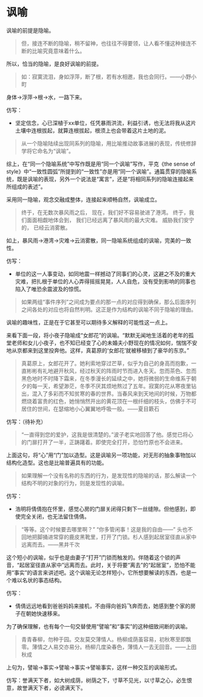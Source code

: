 # 讽喻

讽喻的前提是隐喻。

>但，接连不断的隐喻，稍不留神，也往往不得要领，让人看不懂这种接连不断的比喻究竟意味着什么。

所以，恰当的隐喻，是良好讽喻的前提。

>如：寂寞流泪，身如浮萍，断了根，若有水相邀，我也会同行。——小野小町

身体→浮萍→根→水，一路下来。

仿写：

- 坚定信念，心已深植于xx单位，任凭暴雨洪流，利益引诱，也无法将我从这片土壤中连根拔起，就算连根拔起，根须上也会带着这片土地的泥。

>从一个隐喻陆续出现同系列的隐喻，用比喻推动故事进展的表现，传统修辞学将它命名为“讽喻”。

综上，在“同一个隐喻系统”中写作既是用“同一个讽喻”写作，平克《the sense of style》中“一致性圆弧”所提到的“一致性”亦是用“同一个讽喻”。通篇贯穿的隐喻系统，既是讽喻的表现，另外一个说法是“寓言”，还是“将相同系列的隐喻连接起来所组成的表述”。

采用同一隐喻，观念交融成整体，连接起来顺畅自然，讽喻成立。

>终于，在无数次暴风雨之后，
现在，我们好不容易驶进了港湾。
终于，我们面面相觑地体会到，
我们已经远离了暴风雨的最大灾难。
威胁我们安宁的，
已经云消雾散。

如上，暴风雨→港湾→灾难→云消雾散，同一隐喻系统组成的讽喻，完美的一致性。

仿写：

- 单位的这一人事变动，如同地震一样撼动了同事们的心灵，这避之不及的重大灾难，把扎根于单位的人心弄得摇摇晃晃，人人自危，没有受到影响的同事也陷入了唯恐余震波及的惊慌。

>如果两组“事件序列”之间成为要点的那一点的对应得到确保，那么后面序列之间各处的对应也将自然判明。这正是作为结构的讽喻不同于隐喻的理由。

讽喻的趣味性，正是在于它甚至可以期待多义解释的可能性这一点上。

来看下面一段，将小夜子隐喻成“女郎花”的讽喻。“默默无闻地生活着的老年的孤堂老师和女儿小夜子，也不知已经变了心的未婚夫小野现在的情况如何，惴惴不安地从京都来到这里投奔他。这样，真葛原的‘女郎花’就被移植到了豪华的东京。”

>真葛原上，女郎花开了。她利索地穿过芒草，似乎为自己的身高而抱歉，一直彬彬有礼地避开秋风，经过秋天的阵雨时节而进入冬天。忽而茶色、忽而黑色地时不时降下霜来，在冬季漫长的延续之中，她将微弱的生命维系于朝夕的每一天，希望渺茫，冬季不厌其烦地熬过了五年。寂寞的花从寒夜里钻出，混入了多彩而不知贫寒的春的世界。当春风来到天地间的时候，万物都燃烧着富贵的红色，她悄悄然开出的黄花顶在一根纤细的枝头，仿佛于不可居住的世间，在瑟缩地小心翼翼地呼吸一般。——夏目簌石

仿写：（待补充）

>“一直得到您的爱护，这我是很清楚的。”波子老实地回答了他。感觉已将心的门扉打开了一半，正踌躇着。即使完全打开，恐怕竹原也不会进来。

上面这句，将“心”用“门”加以造型。这是讽喻另一项功能，对无形的抽象事物加以结构化造型。这也是比喻普遍具有的功能。

>如果理解一个没有名称的东西的行为，是发现性的隐喻的话，那么解读一个结构不明的对象的行为，则是发现性的讽喻。

仿写：

- 浩明将倩倩抱在怀里，感觉心房的门扉关闭得只剩下一丝缝隙。但他感到，即使完全关闭，也无法留住倩倩。

>“等等。这个时候要去哪里啊？”
“你多管闲事！这是我的自由——”
头也不回地把脚捅进常穿的鹿皮黑靴里，打开了门锁。杉人感到起居室径直从家中远离而去。——黑井千次

这个短小的讽喻，似乎也是由妻子“打开”门锁而触发的。伴随着这个锁的声音，“起居室径直从家中”远离而去。此时，关于将要“离去”的“起居室”，恐怕不能用“事实”的语言来讲述吧。这个讽喻无论怎样短小，它所想要解读的东西，也是一个难以名状的事态结构。

仿写：

- 倩倩远远地看到爸爸妈妈来接机，不由得向爸妈飞奔而去，她感到整个家的房子在朝她快速移来。

为了确保理解，也有每个一句交替使用“譬喻”和“事实”的这种细致间断的讽喻。

>青青春柳，勿种于园。交友莫交薄情人。杨柳成荫虽容易，初秋寒至即飘零。薄情之人易交亦易分。杨柳几度染春色，薄情人一去无回音。——上田秋成

上句为，譬喻→事实→譬喻→事实→譬喻事实，这样一种交互的讽喻形式。

仿写：誉满天下者，如大树成荫，树荫之下，寸草不见光，以寸草之心，必生恨意，故誉满天下者，必谤满天下。